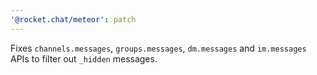 ```yaml
---
'@rocket.chat/meteor': patch
---
```


Fixes `channels.messages`, `groups.messages`, `dm.messages` and `im.messages` APIs to filter out `_hidden` messages.
